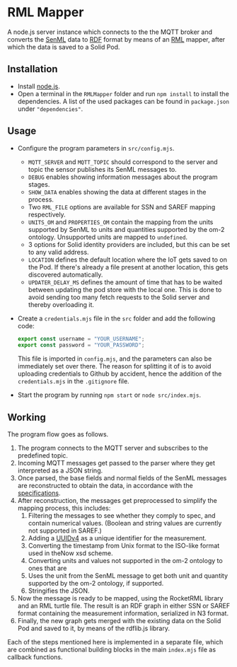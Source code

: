 # RML Mapper

A node.js server instance which connects to the the MQTT broker and converts the [SenML](https://tools.ietf.org/html/rfc8428) data to [RDF](https://www.w3.org/RDF/) format by means of an [RML](https://rml.io/) mapper, after which the data is saved to a Solid Pod.

## Installation

- Install [node.js](https://nodejs.org/en/).
- Open a terminal in the `RMLMapper` folder and run `npm install` to install the dependencies.
  A list of the used packages can be found in `package.json` under `"dependencies"`.

## Usage

- Configure the program parameters in `src/config.mjs`.

  - `MQTT_SERVER` and `MQTT_TOPIC` should correspond to the server and topic the sensor publishes its SenML messages to.
  - `DEBUG` enables showing information messages about the program stages.
  - `SHOW_DATA` enables showing the data at different stages in the process.
  - Two `RML_FILE` options are available for SSN and SAREF mapping respectively.
  - `UNITS_OM` and `PROPERTIES_OM` contain the mapping from the units supported by SenML to units and quantities supported by the om-2 ontology. Unsupported units are mapped to `undefined`.
  - 3 options for Solid identity providers are included, but this can be set to any valid address.
  - `LOCATION` defines the default location where the IoT gets saved to on the Pod.
    If there's already a file present at another location, this gets discovered automatically.
  - `UPDATER_DELAY_MS` defines the amount of time that has to be waited between updating the pod store with the local one.
    This is done to avoid sending too many fetch requests to the Solid server and thereby overloading it.

- Create a `credentials.mjs` file in the `src` folder and add the following code:

  ```javascript
  export const username = "YOUR_USERNAME";
  export const password = "YOUR_PASSWORD";
  ```

  This file is imported in `config.mjs`, and the parameters can also be immediately set over there.
  The reason for splitting it of is to avoid uploading credentials to Github by accident, hence the addition of the `credentials.mjs` in the `.gitignore` file.

- Start the program by running `npm start` or `node src/index.mjs`.

## Working

The program flow goes as follows.

1. The program connects to the MQTT server and subscribes to the predefined topic.
2. Incoming MQTT messages get passed to the parser where they get interpreted as a JSON string.
3. Once parsed, the base fields and normal fields of the SenML messages are reconstructed to obtain the data, in accordance with the [specifications](https://tools.ietf.org/html/rfc8428).
4. After reconstruction, the messages get preprocessed to simplify the mapping process, this includes:
   1. Filtering the messages to see whether they comply to spec, and contain numerical values.
      (Boolean and string values are currently not supported in SAREF.)
   2. Adding a [UUIDv4](https://www.ietf.org/rfc/rfc4122.txt) as a unique identifier for the measurement.
   3. Converting the timestamp from Unix format to the ISO-like format used in theNow xsd scheme.
   4. Converting units and values not supported in the om-2 ontology to ones that are
   5. Uses the unit from the SenML message to get both unit and quantity supported by the om-2 ontology, if supported.
   6. Stringifies the JSON.
5. Now the message is ready to be mapped, using the RocketRML library and an RML turtle file.
   The result is an RDF graph in either SSN or SAREF format containing the measurement information, serialized in N3 format.
6. Finally, the new graph gets merged with the existing data on the Solid Pod and saved to it, by means of the rdflib.js library.

Each of the steps mentioned here is implemented in a separate file, which are combined as functional building blocks in the main `index.mjs` file as callback functions.